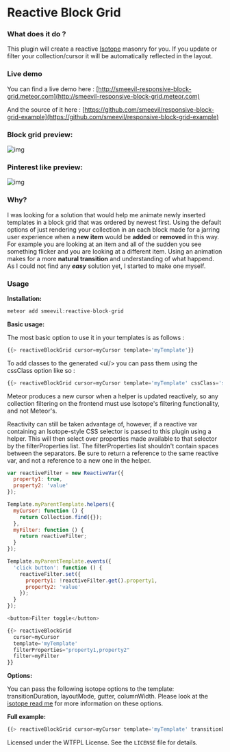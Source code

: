 # Reactive Block Grid

### What does it do ?

This plugin will create a reactive [Isotope](http://isotope.metafizzy.co) masonry for you. If you update or filter your collection/cursor it will be automatically reflected in the layout.
### Live demo
You can find a live demo here : [http://smeevil-responsive-block-grid.meteor.com](http://smeevil-responsive-block-grid.meteor.com)

And the source of it here : [https://github.com/smeevil/responsive-block-grid-example](https://github.com/smeevil/responsive-block-grid-example)

### Block grid preview:
![img](https://s3.amazonaws.com/f.cl.ly/items/0R3N3M0q0N3i2P1E0L2B/Screen%20Recording%202015-01-07%20at%2008.07%20pm.gif)

### Pinterest like preview:
![img](https://s3.amazonaws.com/f.cl.ly/items/111d3l2Y2H1S191W1g1G/Screen%20Recording%202015-01-07%20at%2008.10%20pm.gif)

### Why?

I was looking for a solution that would help me animate newly inserted templates in a block grid that was ordered by newest first. Using the default options of just rendering your collection in an each block made for a jarring user experience when a **new item** would be **added** or **removed** in this way. For example you are looking at an item and all of the sudden you see something flicker and you are looking at a different item. Using an animation makes for a more **natural transition** and understanding of what happend. As I could not find any **_easy_** solution yet, I started to make one myself.

### Usage

**Installation:**

~~~js
meteor add smeevil:reactive-block-grid
~~~

**Basic usage:**

The most basic option to use it in your templates is as follows :
~~~js
{{> reactiveBlockGrid cursor=myCursor template='myTemplate'}}
~~~

To add classes to the generated &lt;ul/&gt; you can pass them using the cssClass option like so :
~~~js
{{> reactiveBlockGrid cursor=myCursor template='myTemplate' cssClass='small-block-grid-3 medium-block-grid-6'}}
~~~



Meteor produces a new cursor when a helper is updated reactively, so any collection filtering on the frontend must use Isotope's filtering functionality, and not Meteor's.

Reactivity can still be taken advantage of, however, if a reactive var containing an Isotope-style CSS selector is passed to this plugin using a helper. This will then select over properties made available to that selector by the filterProperties list. The filterProperties list shouldn't contain spaces between the separators. Be sure to return a reference to the same reactive var, and not a reference to a new one in the helper.

~~~js
var reactiveFilter = new ReactiveVar({
  property1: true,
  property2: 'value'
});

Template.myParentTemplate.helpers({
  myCursor: function () {
    return Collection.find({});
  },
  myFilter: function () {
    return reactiveFilter;
  }
});

Template.myParentTemplate.events({
  'click button': function () {
    reactiveFilter.set({
      property1: !reactiveFilter.get().property1,
      property2: 'value'
    });
  }
});
~~~

~~~js
<button>Filter toggle</button>

{{> reactiveBlockGrid
  cursor=myCursor
  template='myTemplate'
  filterProperties="property1,property2"
  filter=myFilter
}}
~~~

**Options:**

You can pass the following isotope options to the template:  transitionDuration, layoutMode, gutter, columnWidth. Please look at the [isotope read me](http://isotope.metafizzy.co) for more information on these options.

**Full example:**
~~~js
{{> reactiveBlockGrid cursor=myCursor template='myTemplate' transitionDuration='1.5s' layoutMode='fitRows' gutter=20 columnWidth='.gutter-width'}}
~~~

Licensed under the WTFPL License. See the `LICENSE` file for details.
